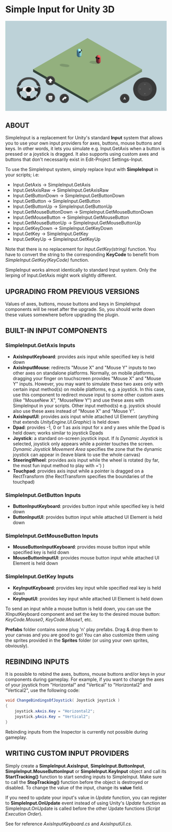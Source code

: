 # Simple Input for Unity 3D
![screenshot](screenshot.png)

## ABOUT
SimpleInput is a replacement for Unity's standard **Input** system that allows you to use your own input providers for axes, buttons, mouse buttons and keys. In other words, it lets you simulate e.g. Input.GetAxis when a button is pressed or a joystick is dragged. It also supports using custom axes and buttons that don't necessarily exist in Edit-Project Settings-Input.

To use the SimpleInput system, simply replace Input with **SimpleInput** in your scripts; i.e:

- Input.GetAxis -> SimpleInput.GetAxis
- Input.GetAxisRaw -> SimpleInput.GetAxisRaw
- Input.GetButtonDown -> SimpleInput.GetButtonDown
- Input.GetButton -> SimpleInput.GetButton
- Input.GetButtonUp -> SimpleInput.GetButtonUp
- Input.GetMouseButtonDown -> SimpleInput.GetMouseButtonDown
- Input.GetMouseButton -> SimpleInput.GetMouseButton
- Input.GetMouseButtonUp -> SimpleInput.GetMouseButtonUp
- Input.GetKeyDown -> SimpleInput.GetKeyDown
- Input.GetKey -> SimpleInput.GetKey
- Input.GetKeyUp -> SimpleInput.GetKeyUp

Note that there is no replacement for *Input.GetKey(string)* function. You have to convert the string to the corresponding **KeyCode** to benefit from *SimpleInput.GetKey(KeyCode)* function.

SimpleInput works almost identically to standard Input system. Only the lerping of Input.GetAxis might work slightly different.

## UPGRADING FROM PREVIOUS VERSIONS
Values of axes, buttons, mouse buttons and keys in SimpleInput components will be reset after the upgrade. So, you should write down these values somewhere before upgrading the plugin.

## BUILT-IN INPUT COMPONENTS

### SimpleInput.GetAxis Inputs
- **AxisInputKeyboard**: provides axis input while specified key is held down
- **AxisInputMouse**: redirects "Mouse X" and "Mouse Y" inputs to two other axes on standalone platforms. Normally, on mobile platforms, dragging your finger on touchscreen provides "Mouse X" and "Mouse Y" inputs. However, you may want to simulate these two axes only with certain input method(s) on mobile platforms, e.g. a joystick. In this case, use this component to redirect mouse input to some other custom axes (like "MouseNew X", "MouseNew Y") and use these axes with SimpleInput in your scripts. Other input method(s) e.g. joystick should also use these axes instead of "Mouse X" and "Mouse Y".
- **AxisInputUI**: provides axis input while attached UI Element (anything that extends *UnityEngine.UI.Graphic*) is held down
- **Dpad**: provides -1, 0 or 1 as axis input for x and y axes while the Dpad is held down; works similar to joystick Dpads
- **Joystick**: a standard on-screen joystick input. If *Is Dynamic Joystick* is selected, joystick only appears while a pointer touches the screen. *Dynamic Joystick Movement Area* specifies the zone that the dynamic joystick can appear in (leave blank to use the whole canvas)
- **SteeringWheel**: provides axis input while the wheel is rotated (by far, the most fun input method to play with =') )
- **Touchpad**: provides axis input while a pointer is dragged on a RectTransform (the RectTransform specifies the boundaries of the touchpad)

### SimpleInput.GetButton Inputs
- **ButtonInputKeyboard**: provides button input while specified key is held down
- **ButtonInputUI**: provides button input while attached UI Element is held down

### SimpleInput.GetMouseButton Inputs
- **MouseButtonInputKeyboard**: provides mouse button input while specified key is held down
- **MouseButtonInputUI**: provides mouse button input while attached UI Element is held down

### SimpleInput.GetKey Inputs
- **KeyInputKeyboard**: provides key input while specified real key is held down
- **KeyInputUI**: provides key input while attached UI Element is held down

To send an input while a mouse button is held down, you can use the XInputKeyboard component and set the key to the desired mouse button: *KeyCode.Mouse0*, *KeyCode.Mouse1*, etc.

**Prefabs** folder contains some plug 'n' play prefabs. Drag & drop them to your canvas and you are good to go! You can also customize them using the sprites provided in the **Sprites** folder (or using your own sprites, obviously).

## REBINDING INPUTS
It is possible to rebind the axes, buttons, mouse buttons and/or keys in your components during gameplay. For example, if you want to change the axes of your joystick from "Horizontal" and "Vertical" to "Horizontal2" and "Vertical2", use the following code:

```csharp
void ChangeBindingsOfJoystick( Joystick joystick )
{
	joystick.xAxis.Key = "Horizontal2";
	joystick.yAxis.Key = "Vertical2";
}
```

Rebinding inputs from the Inspector is currently not possible during gameplay.

## WRITING CUSTOM INPUT PROVIDERS
Simply create a **SimpleInput.AxisInput**, **SimpleInput.ButtonInput**, **SimpleInput.MouseButtonInput** or **SimpleInput.KeyInput** object and call its **StartTracking()** function to start sending inputs to SimpleInput. Make sure to call the **StopTracking()** function before the object is destroyed or disabled. To change the value of the input, change its **value** field.

If you need to update your input's value in *Update* function, you can register to **SimpleInput.OnUpdate** event instead of using Unity's *Update* function as SimpleInput.OnUpdate is called before the other Update functions (*Script Execution Order*).

See for reference *AxisInputKeyboard.cs* and *AxisInputUI.cs*.
